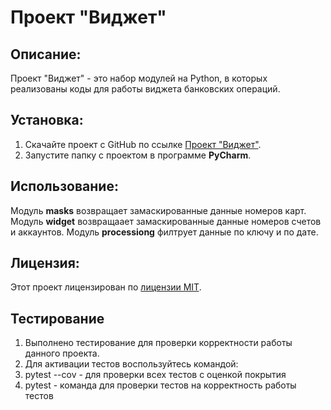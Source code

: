 # Проект "Виджет"

## Описание:

Проект "Виджет" - это набор модулей на Python, в которых реализованы коды для работы виджета банковских операций.

## Установка:

1. Скачайте проект с GitHub по ссылке [Проект "Виджет"](https://github.com/Milya-a/domashka/tree/feature/homework_11_1).
2. Запустите папку с проектом в программе **PyCharm**.

## Использование:

Модуль **masks** возвращает замаскированные данные номеров карт.
Модуль **widget** возвращаает замаскированные данные номеров счетов и аккаунтов.
Модуль **processiong** филтрует данные по ключу и по дате.

## Лицензия:

Этот проект лицензирован по [лицензии MIT](LICENSE).

## Тестирование

1. Выполнено тестирование для проверки корректности работы данного проекта.
2. Для активации тестов воспользуйтесь командой:
3. pytest --cov - для проверки всех тестов с оценкой покрытия
4. pytest - команда для проверки тестов на корректность работы тестов